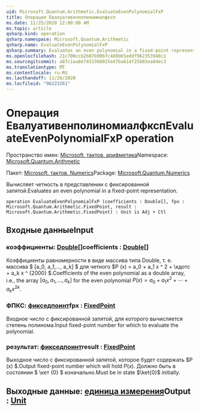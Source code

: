 ```yaml
---
uid: Microsoft.Quantum.Arithmetic.EvaluateEvenPolynomialFxP
title: Операция Евалуативенполиномиалфксп
ms.date: 11/25/2020 12:00:00 AM
ms.topic: article
qsharp.kind: operation
qsharp.namespace: Microsoft.Quantum.Arithmetic
qsharp.name: EvaluateEvenPolynomialFxP
qsharp.summary: Evaluates an even polynomial in a fixed-point representation.
ms.openlocfilehash: 21c700ccb2b87b906fc4d8b65eddf962353948c1
ms.sourcegitcommit: a87c1aa8e7453360025e47ba614f25b02ea84ec3
ms.translationtype: MT
ms.contentlocale: ru-RU
ms.lasthandoff: 11/26/2020
ms.locfileid: "96223261"
---
```

# <a name="evaluateevenpolynomialfxp-operation"></a><span data-ttu-id="f00fe-102">Операция Евалуативенполиномиалфксп</span><span class="sxs-lookup"><span data-stu-id="f00fe-102">EvaluateEvenPolynomialFxP operation</span></span>

<span data-ttu-id="f00fe-103">Пространство имен: [Microsoft. тактов. арифметика](xref:Microsoft.Quantum.Arithmetic)</span><span class="sxs-lookup"><span data-stu-id="f00fe-103">Namespace: [Microsoft.Quantum.Arithmetic](xref:Microsoft.Quantum.Arithmetic)</span></span>

<span data-ttu-id="f00fe-104">Пакет: [Microsoft. тактов. Numerics](https://nuget.org/packages/Microsoft.Quantum.Numerics)</span><span class="sxs-lookup"><span data-stu-id="f00fe-104">Package: [Microsoft.Quantum.Numerics](https://nuget.org/packages/Microsoft.Quantum.Numerics)</span></span>


<span data-ttu-id="f00fe-105">Вычисляет четность в представлении с фиксированной запятой.</span><span class="sxs-lookup"><span data-stu-id="f00fe-105">Evaluates an even polynomial in a fixed-point representation.</span></span>

```qsharp
operation EvaluateEvenPolynomialFxP (coefficients : Double[], fpx : Microsoft.Quantum.Arithmetic.FixedPoint, result : Microsoft.Quantum.Arithmetic.FixedPoint) : Unit is Adj + Ctl
```


## <a name="input"></a><span data-ttu-id="f00fe-106">Входные данные</span><span class="sxs-lookup"><span data-stu-id="f00fe-106">Input</span></span>

### <a name="coefficients--double"></a><span data-ttu-id="f00fe-107">коэффициенты: [Double](xref:microsoft.quantum.lang-ref.double)[]</span><span class="sxs-lookup"><span data-stu-id="f00fe-107">coefficients : [Double](xref:microsoft.quantum.lang-ref.double)[]</span></span>

<span data-ttu-id="f00fe-108">Коэффициенты равномерности в виде массива типа Double, т. е. массива $ [a_0, a_1,..., a_k] $ для четного $P (x) = a_0 + a_1 x ^ 2 + \кдотс + a_k x ^ {2000} $.</span><span class="sxs-lookup"><span data-stu-id="f00fe-108">Coefficients of the even polynomial as a double array, i.e., the array $[a_0, a_1, ..., a_k]$ for the even polynomial $P(x) = a_0 + a_1 x^2 + \cdots + a_k x^{2k}$.</span></span>


### <a name="fpx--fixedpoint"></a><span data-ttu-id="f00fe-109">ФПКС: [фикседпоинт](xref:Microsoft.Quantum.Arithmetic.FixedPoint)</span><span class="sxs-lookup"><span data-stu-id="f00fe-109">fpx : [FixedPoint](xref:Microsoft.Quantum.Arithmetic.FixedPoint)</span></span>

<span data-ttu-id="f00fe-110">Входное число с фиксированной запятой, для которого вычисляется степень полинома.</span><span class="sxs-lookup"><span data-stu-id="f00fe-110">Input fixed-point number for which to evaluate the polynomial.</span></span>


### <a name="result--fixedpoint"></a><span data-ttu-id="f00fe-111">результат: [фикседпоинт](xref:Microsoft.Quantum.Arithmetic.FixedPoint)</span><span class="sxs-lookup"><span data-stu-id="f00fe-111">result : [FixedPoint](xref:Microsoft.Quantum.Arithmetic.FixedPoint)</span></span>

<span data-ttu-id="f00fe-112">Выходное число с фиксированной запятой, которое будет содержать $P (x) $.</span><span class="sxs-lookup"><span data-stu-id="f00fe-112">Output fixed-point number which will hold $P(x)$.</span></span> <span data-ttu-id="f00fe-113">Должно быть в состоянии $ \кет {0} $ изначально.</span><span class="sxs-lookup"><span data-stu-id="f00fe-113">Must be in state $\ket{0}$ initially.</span></span>



## <a name="output--unit"></a><span data-ttu-id="f00fe-114">Выходные данные: [единица измерения](xref:microsoft.quantum.lang-ref.unit)</span><span class="sxs-lookup"><span data-stu-id="f00fe-114">Output : [Unit](xref:microsoft.quantum.lang-ref.unit)</span></span>

